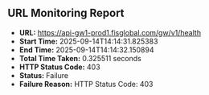 ## URL Monitoring Report

- **URL:** https://api-gw1-prod1.fisglobal.com/gw/v1/health
- **Start Time:** 2025-09-14T14:14:31.825383
- **End Time:** 2025-09-14T14:14:32.150894
- **Total Time Taken:** 0.325511 seconds
- **HTTP Status Code:** 403
- **Status:** Failure
- **Failure Reason:** HTTP Status Code: 403
